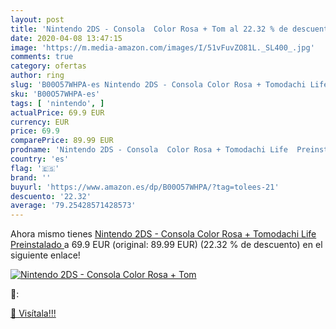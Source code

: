 ```yaml
---
layout: post
title: 'Nintendo 2DS - Consola  Color Rosa + Tom al 22.32 % de descuento'
date: 2020-04-08 13:47:15
image: 'https://m.media-amazon.com/images/I/51vFuvZO81L._SL400_.jpg'
comments: true
category: ofertas
author: ring
slug: 'B00O57WHPA-es Nintendo 2DS - Consola Color Rosa + Tomodachi Life...'
sku: 'B00O57WHPA-es'
tags: [ 'nintendo', ]
actualPrice: 69.9 EUR
currency: EUR
price: 69.9
comparePrice: 89.99 EUR
prodname: 'Nintendo 2DS - Consola  Color Rosa + Tomodachi Life  Preinstalado '
country: 'es'
flag: '🇪🇸'
brand: ''
buyurl: 'https://www.amazon.es/dp/B00O57WHPA/?tag=tolees-21'
descuento: '22.32'
average: '79.25428571428573'
---
```


Ahora mismo tienes [Nintendo 2DS - Consola  Color Rosa + Tomodachi Life  Preinstalado ](https://www.amazon.es/dp/B00O57WHPA/?tag=tolees-21) a 69.9 EUR (original: 89.99 EUR) (22.32 %  de descuento) en el siguiente enlace!

[![Nintendo 2DS - Consola  Color Rosa + Tom](https://m.media-amazon.com/images/I/51vFuvZO81L._SL400_.jpg)](https://www.amazon.es/dp/B00O57WHPA/?tag=tolees-21)

🔎:


[🛒 Visítala!!!](https://www.amazon.es/dp/B00O57WHPA/?tag=tolees-21)
